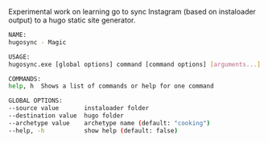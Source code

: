 Experimental work on learning go to sync Instagram (based on instaloader output) to a hugo static site generator.

```sh
NAME:
hugosync - Magic

USAGE:
hugosync.exe [global options] command [command options] [arguments...]

COMMANDS:
help, h  Shows a list of commands or help for one command

GLOBAL OPTIONS:
--source value       instaloader folder
--destination value  hugo folder
--archetype value    archetype name (default: "cooking")
--help, -h           show help (default: false)
```
